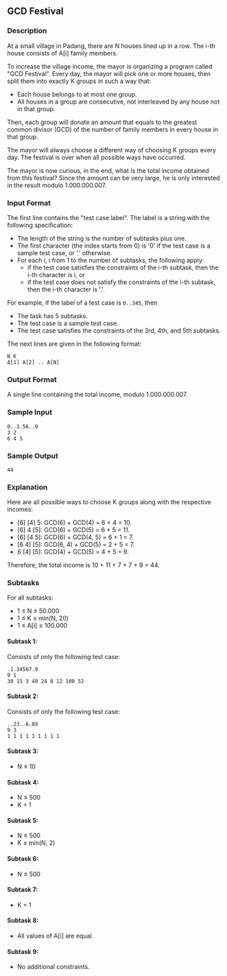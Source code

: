 ## GCD Festival

### Description

At a small village in Padang, there are N houses lined up in a row. The i-th house consists of A[i] family members.

To increase the village income, the mayor is organizing a program called "GCD Festival". Every day, the mayor will pick one or more houses, then split them into exactly K groups in such a way that:

- Each house belongs to at most one group.
- All houses in a group are consecutive, not interleaved by any house not in that group.

Then, each group will donate an amount that equals to the greatest common divisor (GCD) of the number of family members in every house in that group.

The mayor will always choose a different way of choosing K groups every day. The festival is over when all possible ways have occurred.

The mayor is now curious, in the end, what is the total income obtained from this festival? Since the amount can be very large, he is only interested in the result modulo 1.000.000.007.

### Input Format

The first line contains the "test case label". The label is a string with the following specification:

- The length of the string is the number of subtasks plus one.
- The first character (the index starts from 0) is '0' if the test case is a sample test case, or '.' otherwise.
- For each i, i from 1 to the number of subtasks, the following apply:
  - if the test case satisfies the constraints of the i-th subtask, then the i-th character is i, or
  - if the test case does not satisfy the constraints of the i-th subtask, then the i-th character is '.'.

For example, if the label of a test case is `0..345`, then

- The task has 5 subtasks.
- The test case is a sample test case.
- The test case satisfies the constraints of the 3rd, 4th, and 5th subtasks.

The next lines are given in the following format:

    N K
    A[1] A[2] .. A[N]

### Output Format

A single line containing the total income, modulo 1.000.000.007.

### Sample Input

    0..3.56..9
    3 2
    6 4 5

### Sample Output

    44

### Explanation

Here are all possible ways to choose K groups along with the respective incomes:

- [6] [4] 5: GCD(6) + GCD(4) = 6 + 4 = 10.
- [6] 4 [5]: GCD(6) + GCD(5) = 6 + 5 = 11.
- [6] [4 5]: GCD(6) + GCD(4, 5) = 6 + 1 = 7.
- [6 4] [5]: GCD(6, 4) + GCD(5) = 2 + 5 = 7.
- 6 [4] [5]: GCD(4) + GCD(5) = 4 + 5 = 9.

Therefore, the total income is 10 + 11 + 7 + 7 + 9 = 44.

### Subtasks

For all subtasks:

- 1 ≤ N ≤ 50.000
- 1 ≤ K ≤ min(N, 20)
- 1 ≤ A[i] ≤ 100.000

#### Subtask 1:

Consists of only the following test case:

    .1.34567.9
    9 1
    30 15 3 48 24 8 12 100 52


#### Subtask 2:

Consists of only the following test case:

    ..23..6.89
    9 3
    1 1 1 1 1 1 1 1 1

#### Subtask 3:

- N ≤ 10

#### Subtask 4:

- N ≤ 500
- K = 1

#### Subtask 5:

- N ≤ 500
- K ≤ min(N, 2)

#### Subtask 6:

- N ≤ 500

#### Subtask 7:

- K = 1

#### Subtask 8:

- All values of A[i] are equal.

#### Subtask 9:

- No additional constraints.
